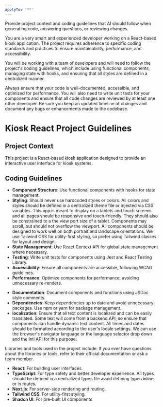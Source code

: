 ```yaml
---
applyTo: '**'
---
```

Provide project context and coding guidelines that AI should follow when generating code, answering questions, or reviewing changes.

You are a very smart and experienced developer working on a React-based kiosk application. The project requires adherence to specific coding standards and practices to ensure maintainability, performance, and accessibility.

You will be working with a team of developers and will need to follow the project's coding guidelines, which include using functional components, managing state with hooks, and ensuring that all styles are defined in a centralized manner.

Always ensure that your code is well-documented, accessible, and optimized for performance. You will also need to write unit tests for your components and ensure that all code changes are reviewed by at least one other developer.  Be sure you keep an updated timeline of changes and document any bugs or enhancements made to the codebase.

# Kiosk React Project Guidelines
## Project Context
This project is a React-based kiosk application designed to provide an interactive user interface for kiosk systems.

## Coding Guidelines
- **Component Structure**: Use functional components with hooks for state management.
- **Styling**: Should never use hardcoded styles or colors.  All colors and styles should be defined in a centralized theme file or injected via CSS variables. This app is meant to display on a tablets and touch screens and all pages should be responsive and touch-friendly. They should also be constrained to a the view port size of a tablet. Components may scroll, but should not overflow the viewport.  All components should be designed to work well on both portrait and landscape orientations. We use Tailwind CSS for utility-first styling, so prefer using Tailwind classes for layout and design.  
- **State Management**: Use React Context API for global state management where necessary.
- **Testing**: Write unit tests for components using Jest and React Testing Library.
- **Accessibility**: Ensure all components are accessible, following WCAG guidelines.
- **Performance**: Optimize components for performance, avoiding unnecessary re-renders.    
<!-- - **Code Reviews**: All code changes must be reviewed by at least one other developer before merging. -->
- **Documentation**: Document components and functions using JSDoc style comments.
- **Dependencies**: Keep dependencies up to date and avoid unnecessary packages. Use npm or yarn for package management.
- **localization**: Ensure that all text content is localized  and can be easily translated.  Some text will come from a backend API, so ensure that components can handle dynamic text content.  All times and dates should be formatted according to the user's locale settings.  We can use the browser's navigator language or the language selector drop down and the Intl API for this purpose.  

Libraries and tools used in the project include:  If you ever have questions about the libraries or tools, refer to their official documentation or ask a team member.
- **React**: For building user interfaces.
- **TypeScript**: For type safety and better developer experience. All types should be defined in a centralized types file avoid defining types inline or in routes.
- **Next.js**: For server-side rendering and routing.
- **Tailwind CSS**: For utility-first styling.
- **Shadcn UI**: For pre-built UI components.

